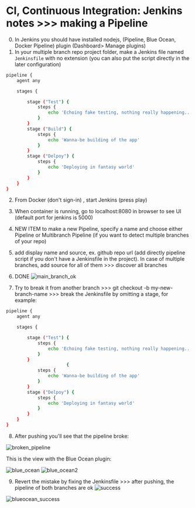 # CI, Continuous Integration: Jenkins notes >>> making a Pipeline

0. In Jenkins you should have installed nodejs, (Pipeline, Blue Ocean, Docker Pipeline) plugin (Dashboard> Manage plugins)
1. In your multiple branch repo project folder, make a Jenkins file named `Jenkinsfile` with no extension (you can also put the script directly in the later configuration)

```sh
pipeline {
    agent any 

    stages {

        stage ("Test") {
            steps {
                echo 'Echoing fake testing, nothing really happening...'
            }
        }
        stage ("Build") {
            steps {
                echo 'Wanna-be building of the app'
            }
        }
        stage ("Delpoy") {
            steps {
                echo 'Deploying in fantasy world'
            }
        }
    }
} 
```

2. From Docker (don't sign-in) , start Jenkins (press play)
3. When container is running, go to localhost:8080 in browser to see UI (default port for jenkins is 5000)
4. NEW ITEM to make a new Pipeline, specify a name and choose either Pipeline or Multibranch Pipeline (if you want to detect multiple branches of your repo)
5. add display name and source, ex. github repo url (add directly pipeline script if you don't have a Jenkinsfile in the project). In case of multiple branches, add source for all of them >>> discover all branches
6. DONE
![main_branch_ok](https://user-images.githubusercontent.com/88823568/151505511-3d2809d8-be47-40d9-abc3-7a63cc00d257.png)

7. Try to break it from another branch >>> git checkout -b my-new-branch-name >>> break the Jenkinsfile by omitting a stage, for example:
```sh
pipeline {
    agent any 

    stages {

        stage ("Test") {
            steps {
                echo 'Echoing fake testing, nothing really happening...'
            }
        }
                       {
            steps {
                echo 'Wanna-be building of the app'
            }
        }
        stage ("Delpoy") {
            steps {
                echo 'Deploying in fantasy world'
            }
        }
    }
} 
```

8. After pushing you'll see that the pipeline broke:


![broken_pipeline](https://user-images.githubusercontent.com/88823568/151505753-a3ba656a-7c2e-42bb-8146-19ef71b92976.png)


This is the view with the Blue Ocean plugin:

![blue_ocean](https://user-images.githubusercontent.com/88823568/151505815-001b2b2c-1250-4c72-adb5-f49f58c70034.png)
![blue_ocean2](https://user-images.githubusercontent.com/88823568/151506112-e0f9d586-87fb-4ec5-b51e-2584382a17a8.png)

9. Revert the mistake by fixing the Jenkinsfile >>> after pushing, the pipeline of both branches are ok
![success](https://user-images.githubusercontent.com/88823568/151506191-7bd6924e-bbc5-462a-8b39-b6e16157d936.png)

![blueocean_success](https://user-images.githubusercontent.com/88823568/151506665-0d3fcc03-3a56-4924-8bd7-644f2f16f516.png)

